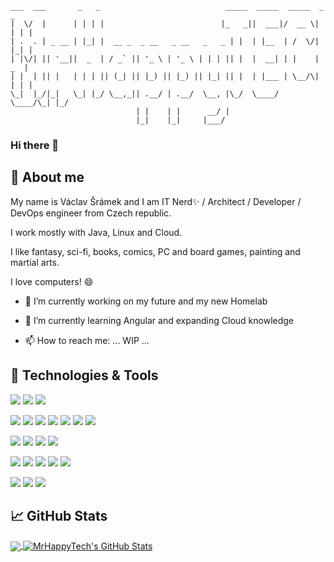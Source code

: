     ___  ___       _   _                            _____  _____  _____  _   _ 
    |  \/  |      | | | |                          |_   _||  ___|/  __ \| | | |
    | .  . | _ __ | |_| |  __ _  _ __   _ __   _   _ | |  | |__  | /  \/| |_| |
    | |\/| || '__||  _  | / _` || '_ \ | '_ \ | | | || |  |  __| | |    |  _  |
    | |  | || |   | | | || (_| || |_) || |_) || |_| || |  | |___ | \__/\| | | |
    \_|  |_/|_|   \_| |_/ \__,_|| .__/ | .__/  \__, |\_/  \____/  \____/\_| |_/
                                | |    | |      __/ |                          
                                |_|    |_|     |___/                           

### Hi there 👋

<!--
[![Header](./mrhappytech_github_header.png "Header")](https://github.com/mrhappytech)
-->

## 💬 About me

My name is Václav Šrámek and I am IT Nerd✨ / Architect / Developer / DevOps engineer from Czech republic.

I work mostly with Java, Linux and Cloud.

I like fantasy, sci-fi, books, comics, PC and board games, painting and martial arts.

I love computers! 😄

- 🔭 I’m currently working on my future and my new Homelab
- 🌱 I’m currently learning Angular and expanding Cloud knowledge

- 📫 How to reach me: ... WIP ...

## 🔧 Technologies & Tools

![](https://img.shields.io/badge/OS-Linux-green?style=flat&logo=linux&logoColor=FCC624)
![](https://img.shields.io/badge/OS-Windows-green?style=flat&logo=windows&logoColor=0078D6)
![](https://img.shields.io/badge/Shell-Bash-green?style=flat&logo=gnu-bash&logoColor=4EAA25)

![](https://img.shields.io/badge/Code-Java-green?style=flat&logo=java&logoColor=007396)
![](https://img.shields.io/badge/Code-JavaEE-green?style=flat&logo=java&logoColor=007396)
![](https://img.shields.io/badge/Code-Python-green?style=flat&logo=python&logoColor=3776AB)
![](https://img.shields.io/badge/Code-Javascript-green?style=flat&logo=javascript&logoColor=F7DF1E)
![](https://img.shields.io/badge/Code-Css-green?style=flat&logo=css3&logoColor=1572B6)
![](https://img.shields.io/badge/Code-html5-green?style=flat&logo=html5&logoColor=E34F26)
![](https://img.shields.io/badge/Code-angular-green?style=flat&logo=angular&logoColor=DD0031)

![](https://img.shields.io/badge/Tool-Docker-green?style=flat&logo=docker&logoColor=2496ED) 
![](https://img.shields.io/badge/Tool-Kubernetes-green?style=flat&logo=kubernetes&logoColor=326CE5)
![](https://img.shields.io/badge/Tool-Minikube-green?style=flat&logo=kubernetes&logoColor=326CE5)
![](https://img.shields.io/badge/Tool-VirtualBox-green?style=flat&logo=virtualbox&logoColor=183A61)

![](https://img.shields.io/badge/Tool-PostgreSQL-green?style=flat&logo=postgresql&logoColor=4169E1)
![](https://img.shields.io/badge/Tool-MySQL-green?style=flat&logo=mysql&logoColor=4479A1)
![](https://img.shields.io/badge/Tool-OracleSQL-green?style=flat&logo=oracle&logoColor=F80000)
![](https://img.shields.io/badge/Tool-MariaDb-green?style=flat&logo=mariadb&logoColor=003545)
![](https://img.shields.io/badge/Tool-Apache_Cassandra-green?style=flat&logo=apache-cassandra&logoColor=1287B1)

![](https://img.shields.io/badge/Editor-Eclipse-green?style=flat&logo=eclipse-ide&logoColor=2C2255)
![](https://img.shields.io/badge/Editor-IntelliJ_IDEA-green?style=flat&logo=intellij-idea&logoColor=000000)
![](https://img.shields.io/badge/Editor-Visual_Studio_Code-green?style=flat&logo=visual-studio-code&logoColor=007ACC)

## &#x1f4c8; GitHub Stats

<a href="https://github.com/mrhappytech/mrhappytech">
  <img align="center" src="https://github-readme-stats.vercel.app/api/top-langs/?username=mrhappytech&hide=html,tex&title_color=ffffff&text_color=c9cacc&icon_color=2bbc8a&bg_color=1d1f21&langs_count=3" />
</a>
<a href="https://github.com/mrhappytech/mrhappytech">
  <img align="center" src="https://github-readme-stats.vercel.app/api?username=mrhappytech&show_icons=true&line_height=27&count_private=true&title_color=ffffff&text_color=c9cacc&icon_color=2bbc8a&bg_color=1d1f21" alt="MrHappyTech's GitHub Stats" />
</a>

<!--

**mrhappytech/mrhappytech** is a ✨ _special_ ✨ repository because its `README.md` (this file) appears on your GitHub profile.

Here are some ideas to get you started:

- 🔭 I’m currently working on ...
- 🌱 I’m currently learning ...
- 👯 I’m looking to collaborate on ...
- 🤔 I’m looking for help with ...
- 💬 Ask me about ...
- 📫 How to reach me: ...
- 😄 Pronouns: ...
- ⚡ Fun fact: ...
-->
